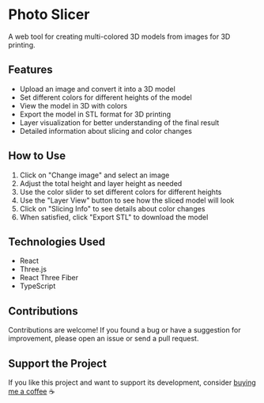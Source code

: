 # Photo Slicer

A web tool for creating multi-colored 3D models from images for 3D printing.

## Features

- Upload an image and convert it into a 3D model
- Set different colors for different heights of the model
- View the model in 3D with colors
- Export the model in STL format for 3D printing
- Layer visualization for better understanding of the final result
- Detailed information about slicing and color changes

## How to Use

1. Click on "Change image" and select an image
2. Adjust the total height and layer height as needed
3. Use the color slider to set different colors for different heights
4. Use the "Layer View" button to see how the sliced model will look
5. Click on "Slicing Info" to see details about color changes
6. When satisfied, click "Export STL" to download the model

## Technologies Used

- React
- Three.js
- React Three Fiber
- TypeScript

## Contributions

Contributions are welcome! If you found a bug or have a suggestion for improvement, please open an issue or send a pull request.

## Support the Project

If you like this project and want to support its development, consider [buying me a coffee](https://ko-fi.com/Dannark) ☕
